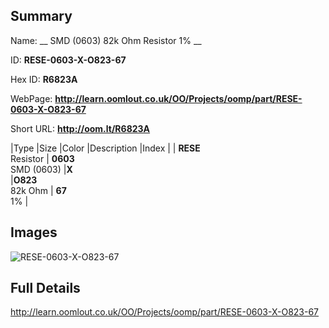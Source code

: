 

## Summary
 
Name: __ SMD (0603) 82k Ohm Resistor 1% __

ID: __RESE-0603-X-O823-67__

Hex ID: __R6823A__

WebPage: __http://learn.oomlout.co.uk/OO/Projects/oomp/part/RESE-0603-X-O823-67__

Short URL: __http://oom.lt/R6823A__


|Type   |Size   |Color   |Description   |Index   |
| __RESE__ <br>Resistor  | __0603__<br>SMD (0603)   |__X__<br>    |__O823__<br>82k Ohm    | __67__<br> 1% |


## Images
![RESE-0603-X-O823-67](http://oomlout.com/oomp-gen/parts/RESE-0603-X-O823-67/RESE-0603-X-O823-67_420.jpg)

## Full Details

 http://learn.oomlout.co.uk/OO/Projects/oomp/part/RESE-0603-X-O823-67

